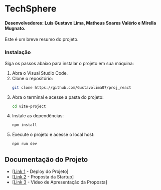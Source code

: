 # TechSphere
#### Desenvolvedores: Luis Gustavo Lima, Matheus Soares Valério e Mirella Mugnato.

Este é um breve resumo do projeto.

### Instalação

Siga os passos abaixo para instalar o projeto em sua máquina:

1. Abra o Visual Studio Code.
2. Clone o repositório:
   ```bash
   git clone https://github.com/Gustavolima07/proj_react
3. Abra o terminal e acesse a pasta do projeto:
   ```bash
   cd vite-project
4. Instale as dependências:
   ```bash
   npm install
5. Execute o projeto e acesse o local host:
   ```bash
   npm run dev 

## Documentação do Projeto

- [[Link 1](https://teachsphere-proj.vercel.app/) - Deploy do Projeto]
- [[Link 2](https://drive.google.com/file/d/1PTN51MJEoMy-ryoZfIM8pWpq2adOFXVX/view?usp=drive_link) - Proposta da Startup]
- [[Link 3](https://photos.app.goo.gl/bUTphKED9Wf5GwVs7) - Video de Apresentação da Proposta]
